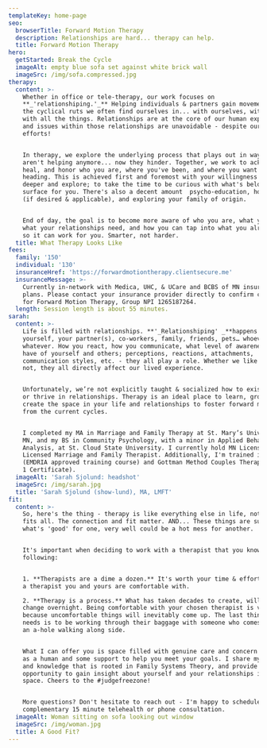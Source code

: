 ```yaml
---
templateKey: home-page
seo:
  browserTitle: Forward Motion Therapy
  description: Relationships are hard... therapy can help.
  title: Forward Motion Therapy
hero:
  getStarted: Break the Cycle
  imageAlt: empty blue sofa set against white brick wall
  imageSrc: /img/sofa.compressed.jpg
therapy:
  content: >-
    Whether in office or tele-therapy, our work focuses on
    **_'relationshiping.'_** Helping individuals & partners gain movement from
    the cyclical ruts we often find ourselves in... with ourselves, with others,
    with all the things. Relationships are at the core of our human experience
    and issues within those relationships are unavoidable - despite our best
    efforts! 


    In therapy, we explore the underlying process that plays out in ways that
    aren't helping anymore... now they hinder. Together, we work to acknowledge,
    heal, and honor who you are, where you've been, and where you want to be
    heading. This is achieved first and foremost with your willingness to look
    deeper and explore; to take the time to be curious with what's below the
    surface for you. There's also a decent amount  psycho-education, homework
    (if desired & applicable), and exploring your family of origin.


    End of day, the goal is to become more aware of who you are, what you need,
    what your relationships need, and how you can tap into what you already have
    so it can work for you. Smarter, not harder.
  title: What Therapy Looks Like
fees:
  family: '150'
  individual: '130'
  insuranceHref: 'https://forwardmotiontherapy.clientsecure.me'
  insuranceMessage: >-
    Currently in-network with Medica, UHC, & UCare and BCBS of MN insurance
    plans. Please contact your insurance provider directly to confirm coverage
    for Forward Motion Therapy, Group NPI 1265187264.
  length: Session length is about 55 minutes.
sarah:
  content: >-
    Life is filled with relationships. **'_Relationshiping' _**happens with
    yourself, your partner(s), co-workers, family, friends, pets… whoever and
    whatever. How you react, how you communicate, what level of awareness you
    have of yourself and others; perceptions, reactions, attachments,
    communication styles, etc. - they all play a role. Whether we like it or
    not, they all directly affect our lived experience.


    Unfortunately, we’re not explicitly taught & socialized how to exist, grow,
    or thrive in relationships. Therapy is an ideal place to learn, grow, and
    create the space in your life and relationships to foster forward motion
    from the current cycles. 


    I completed my MA in Marriage and Family Therapy at St. Mary’s University of
    MN, and my BS in Community Psychology, with a minor in Applied Behavior
    Analysis, at St. Cloud State University. I currently hold MN License #4526;
    Licensed Marriage and Family Therapist. Additionally, I'm trained in EMDR
    (EMDRIA approved training course) and Gottman Method Couples Therapy (Level
    1 Certificate).
  imageAlt: 'Sarah Sjolund: headshot'
  imageSrc: /img/sarah.jpg
  title: 'Sarah Sjolund (show-lund), MA, LMFT'
fit:
  content: >-
    So, here's the thing - therapy is like everything else in life, not one size
    fits all. The connection and fit matter. AND... These things are subjective;
    what's 'good' for one, very well could be a hot mess for another.


    It's important when deciding to work with a therapist that you know the
    following:


    1. **Therapists are a dime a dozen.** It's worth your time & effort to find
    a therapist you and yours are comfortable with.

    2. **Therapy is a process.** What has taken decades to create, will not
    change overnight. Being comfortable with your chosen therapist is vital -
    because uncomfortable things will inevitably come up. The last thing anyone
    needs is to be working through their baggage with someone who comes off as
    an a-hole walking along side.


    What I can offer you is space filled with genuine care and concern for you
    as a human and some support to help you meet your goals. I share my insight
    and knowledge that is rooted in Family Systems Theory, and provide you the
    opportunity to gain insight about yourself and your relationships in a safe
    space. Cheers to the #judgefreezone!


    More questions? Don't hesitate to reach out - I'm happy to schedule a
    complementary 15 minute telehealth or phone consultation.
  imageAlt: Woman sitting on sofa looking out window
  imageSrc: /img/woman.jpg
  title: A Good Fit?
---
```


